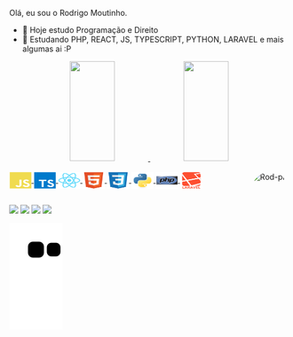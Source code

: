 Olá, eu sou o Rodrigo Moutinho.

- 🔭 Hoje estudo Programação e Direito
- 🌱 Estudando PHP, REACT, JS, TYPESCRIPT, PYTHON, LARAVEL e mais algumas ai :P

<div align="center">
  <a href="https://github.com/rodrigomoutinho">
  <img height="180em" width="40%" src="https://github-readme-stats.vercel.app/api?username=rodrigomoutinho&show_icons=true&theme=neon&include_all_commits=true&count_private=true"/>
  <img height="180em" width="40%" src="https://github-readme-stats.vercel.app/api/top-langs/?username=rodrigomoutinho&layout=compact&langs_count=7&theme=neon"/>
</div>
<div style="display: inline_block"><br>
  <img align="center" alt="Rod-Js" height="30" width="40" src="https://raw.githubusercontent.com/devicons/devicon/master/icons/javascript/javascript-plain.svg">
  <img align="center" alt="Rod-Ts" height="30" width="40" src="https://raw.githubusercontent.com/devicons/devicon/master/icons/typescript/typescript-plain.svg">
  <img align="center" alt="Rod-React" height="30" width="40" src="https://raw.githubusercontent.com/devicons/devicon/master/icons/react/react-original.svg">
  <img align="center" alt="Rod-HTML" height="30" width="40" src="https://raw.githubusercontent.com/devicons/devicon/master/icons/html5/html5-original.svg">
  <img align="center" alt="Rod-CSS" height="30" width="40" src="https://raw.githubusercontent.com/devicons/devicon/master/icons/css3/css3-original.svg">
  <img align="center" alt="Rod-Python" height="30" width="40" src="https://raw.githubusercontent.com/devicons/devicon/master/icons/python/python-original.svg">
  <img align="center" alt="Rod-PHP" height="30" width="40" src="https://github.com/devicons/devicon/blob/master/icons/php/php-original.svg">
  <img align="center" alt="Rod-Laravel" height="30" width="40" src="https://github.com/devicons/devicon/blob/master/icons/laravel/laravel-plain-wordmark.svg">
  
  <img align="right" alt="Rod-pic" height="150" style="border-radius:50px;" src="https://cdn.discordapp.com/attachments/321844171360960515/948405165545881701/Webp.net-gifmaker.gif">
</div>
  
  ##
 
<div> 
  <a href="https://www.youtube.com/channel/UC_-uuuZbY0AAt9CViNzvc-Q" target="_blank"><img src="https://img.shields.io/badge/YouTube-FF0000?style=for-the-badge&logo=youtube&logoColor=white" target="_blank"></a>
  <a href="https://instagram.com/rodrigomoutinhu" target="_blank"><img src="https://img.shields.io/badge/-Instagram-%23E4405F?style=for-the-badge&logo=instagram&logoColor=white" target="_blank"></a>
  <a href = "mailto:rodrigomoutinhoadv@outlook.com"><img src="https://img.shields.io/badge/-Gmail-%23333?style=for-the-badge&logo=gmail&logoColor=white" target="_blank"></a>
  <a href="https://www.linkedin.com/in/rodrigomoutinho" target="_blank"><img src="https://img.shields.io/badge/-LinkedIn-%230077B5?style=for-the-badge&logo=linkedin&logoColor=white" target="_blank"></a> 
 
  ![Snake animation](https://github.com/rafaballerini/rafaballerini/blob/output/github-contribution-grid-snake.svg)
 
</div>

